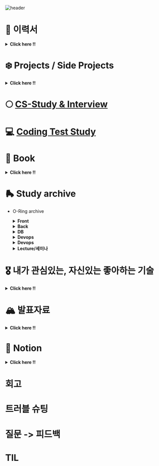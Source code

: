 ![header](https://capsule-render.vercel.app/api?type=wave&color=auto&height=200&section=header&text=Soobin%20Jung&fontSize=50)

<!--
**SoobinJung1013/SoobinJung1013** is a ✨ _special_ ✨ repository because its `README.md` (this file) appears on your GitHub profile.

Here are some ideas to get you started:

- 🔭 I’m currently working on ...
- 🌱 I’m currently learning ...
- 👯 I’m looking to collaborate on ...
- 🤔 I’m looking for help with ...
- 💬 Ask me about ...
- 📫 How to reach me: ...
- 😄 Pronouns: ...
- ⚡ Fun fact: ...
-->

<!--

![C](https://img.shields.io/badge/c-%2300599C.svg?style=for-the-badge&logo=c&logoColor=white)
![Java](https://img.shields.io/badge/java-%23ED8B00.svg?style=for-the-badge&logo=java&logoColor=white)
![JavaScript](https://img.shields.io/badge/javascript-%23323330.svg?style=for-the-badge&logo=javascript&logoColor=%23F7DF1E)
![HTML5](https://img.shields.io/badge/html5-%23E34F26.svg?style=for-the-badge&logo=html5&logoColor=white)
![Kotlin](https://img.shields.io/badge/kotlin-%230095D5.svg?style=for-the-badge&logo=kotlin&logoColor=white)
![Markdown](https://img.shields.io/badge/markdown-%23000000.svg?style=for-the-badge&logo=markdown&logoColor=white)
![Python](https://img.shields.io/badge/python-3670A0?style=for-the-badge&logo=python&logoColor=ffdd54)
![R](https://img.shields.io/badge/r-%23276DC3.svg?style=for-the-badge&logo=r&logoColor=white)

<br/><br/>

![Bootstrap](https://img.shields.io/badge/bootstrap-%23563D7C.svg?style=for-the-badge&logo=bootstrap&logoColor=white)
![Express.js](https://img.shields.io/badge/express.js-%23404d59.svg?style=for-the-badge&logo=express&logoColor=%2361DAFB)
![Insomnia](https://img.shields.io/badge/Insomnia-black?style=for-the-badge&logo=insomnia&logoColor=5849BE)
![JWT](https://img.shields.io/badge/JWT-black?style=for-the-badge&logo=JSON%20web%20tokens)
![Material UI](https://img.shields.io/badge/materialui-%230081CB.svg?style=for-the-badge&logo=material-ui&logoColor=white)
![NPM](https://img.shields.io/badge/NPM-%23000000.svg?style=for-the-badge&logo=npm&logoColor=white)
![NodeJS](https://img.shields.io/badge/node.js-6DA55F?style=for-the-badge&logo=node.js&logoColor=white)
![React](https://img.shields.io/badge/react-%2320232a.svg?style=for-the-badge&logo=react&logoColor=%2361DAFB)
![SASS](https://img.shields.io/badge/SASS-hotpink.svg?style=for-the-badge&logo=SASS&logoColor=white)
![Spring](https://img.shields.io/badge/spring-%236DB33F.svg?style=for-the-badge&logo=spring&logoColor=white)
![Thymeleaf](https://img.shields.io/badge/Thymeleaf-%23005C0F.svg?style=for-the-badge&logo=Thymeleaf&logoColor=white)
![Yarn](https://img.shields.io/badge/yarn-%232C8EBB.svg?style=for-the-badge&logo=yarn&logoColor=white)

<br/><br/>

![Eclipse](https://img.shields.io/badge/Eclipse-FE7A16.svg?style=for-the-badge&logo=Eclipse&logoColor=white)
![IntelliJ IDEA](https://img.shields.io/badge/IntelliJIDEA-000000.svg?style=for-the-badge&logo=intellij-idea&logoColor=white)
![Jupyter Notebook](https://img.shields.io/badge/jupyter-%23FA0F00.svg?style=for-the-badge&logo=jupyter&logoColor=white)
![Vim](https://img.shields.io/badge/VIM-%2311AB00.svg?style=for-the-badge&logo=vim&logoColor=white)
![Sublime Text](https://img.shields.io/badge/sublime_text-%23575757.svg?style=for-the-badge&logo=sublime-text&logoColor=important)
![Visual Studio](https://img.shields.io/badge/Visual%20Studio-5C2D91.svg?style=for-the-badge&logo=visual-studio&logoColor=white)

<br/><br/>

![Git](https://img.shields.io/badge/git-%23F05033.svg?style=for-the-badge&logo=git&logoColor=white)
![GitLab](https://img.shields.io/badge/gitlab-%23181717.svg?style=for-the-badge&logo=gitlab&logoColor=white)
![GitHub](https://img.shields.io/badge/github-%23121011.svg?style=for-the-badge&logo=github&logoColor=white)

<br/><br/>

![Gmail](https://img.shields.io/badge/Gmail-D14836?style=for-the-badge&logo=gmail&logoColor=white)
![Instagram](https://img.shields.io/badge/<handle>-%23E4405F.svg?style=for-the-badge&logo=Instagram&logoColor=white)
![LinkedIn](https://img.shields.io/badge/linkedin-%230077B5.svg?style=for-the-badge&logo=linkedin&logoColor=white)
![Medium](https://img.shields.io/badge/Medium-%23000000.svg?style=for-the-badge&logo=Medium&logoColor=white)
![Slack](https://img.shields.io/badge/Slack-4A154B?style=for-the-badge&logo=slack&logoColor=white)

-->

# 🍠 이력서

  <details markdown="1">
  <summary><strong> Click here !! </strong></summary>

| num |    주제    | 링크 |
| :-: | :--------: | :--: |
|  1  |   이력서   |  🤗  |
|  2  | 포트폴리오 |  🤗  |

---

  </details>

# ❄️ Projects / Side Projects

  <details markdown="1">
  <summary><strong> Click here !! </strong></summary>

| num |      주제       | 링크 |
| :-: | :-------------: | :--: |
|  1  |    Blooming     |  🤗  |
|  2  | BigDataPipeline |  🤗  |
|  3  |       MES       |  🤗  |
|  4  |       GPS       |  🤗  |
|  5  |     미술관      |  🤗  |

---

  </details>

# 🌕 [CS-Study & Interview](https://github.com/SoobinJung1013/cs-study)

# 💻 [Coding Test Study](https://github.com/SoobinJung1013/coding_test_study)

# 🎃 Book

  <details markdown="1">
  <summary><strong> Click here !! </strong></summary>

    | num | 주제 | 링크 |
    | :-: | :--: | :--: |
    |  1  |  .   |  🤗  |
    |  2  |  .   |  🤗  |

    ---

  </details>

# 🛼 Study archive

- O-Ring archive

  <details markdown="1">
  <summary><strong> Front </strong></summary>

  | num |      주제       | 링크 |
  | :-: | :-------------: | :--: |
  |  1  |      React      |  🤗  |
  |  2  |    Prototype    |  🤗  |
  |  2  | bootstap, axios |  🤗  |

  </details>

  <details markdown="1">
  <summary><strong> Back</strong></summary>

  | num |      주제       | 링크 |
  | :-: | :-------------: | :--: |
  |  1  |     Spring      |  🤗  |
  |  2  | Node.js/Express |  🤗  |
  |  2  |      Flask      |  🤗  |
  |  2  |     Django      |  🤗  |

  </details>

  <details markdown="1">
  <summary><strong> DB</strong></summary>

  | num |      주제      | 링크 |
  | :-: | :------------: | :--: |
  |  1  | Mysql, mariaDB |  🤗  |
  |  2  |    MongoDB     |  🤗  |
  |  2  |    Bigquery    |  🤗  |

  </details>

  <details markdown="1">
  <summary><strong> Devops</strong></summary>

  | num |     주제      | 링크 |
  | :-: | :-----------: | :--: |
  |  1  |     CI/CD     |  🤗  |
  |  2  |      GCP      |  🤗  |
  |  3  |      AWS      |  🤗  |
  |  4  |      k8s      |  🤗  |
  |  5  |     보안      |  🤗  |
  |  5  | a/b benchmark |  🤗  |

  </details>

  <details markdown="1">
  <summary><strong> Devops</strong></summary>

  | num |       주제        | 링크 |
  | :-: | :---------------: | :--: |
  |  1  |      docker       |  🤗  |
  |  2  |    RESTful API    |  🤗  |
  |  3  |      swagger      |  🤗  |
  |  4  | postman, Insomnia |  🤗  |
  |  5  |       보안        |  🤗  |

  </details>

  <details markdown="1">
  <summary><strong> Lecture/세미나 </strong></summary>

  | num |      주제       | 링크 |
  | :-: | :-------------: | :--: |
  |  1  | Inflearn_Spring |  🤗  |
  |  2  |      얄코       |  🤗  |
  |  3  |  우아한 테크톧  |  🤗  |
  |  4  |      festa      |  🤗  |
  |  5  |      캐치       |  🤗  |

  </details>

# 🎖 내가 관심있는, 자신있는 좋아하는 기술

  <details markdown="1">
  <summary><strong> Click here !! </strong></summary>

| num | 주제 | 링크 |
| :-: | :--: | :--: |
|  1  |  .   |  🤗  |
|  2  |  .   |  🤗  |

  </details>
  
# 🏔 발표자료

  <details markdown="1">
  <summary><strong> Click here !! </strong></summary>

| num | 주제 | 링크 |
| :-: | :--: | :--: |
|  1  |  .   |  🤗  |
|  2  |  .   |  🤗  |

  </details>

# 👑 Notion

  <details markdown="1">
  <summary><strong> Click here !! </strong></summary>

| num | 주제 | 링크 |
| :-: | :--: | :--: |
|  1  |  .   |  🤗  |
|  2  |  .   |  🤗  |

  </details>

# 회고

# 트러블 슈팅

# 질문 -> 피드백

# TIL
